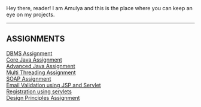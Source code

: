 <html>
  <head>
    <link rel="stylesheet" href="https://www.w3schools.com/w3css/4/w3.css">
    
    
   
  </head>
  <body>
  Hey there, reader! I am Amulya and this is the place where you can keep an eye on my projects.
  <hr>
    <div class="w3-container"> 
  <h2>ASSIGNMENTS</h2>
  <p><a href="https://github.com/amulya-pokala1/DBMS-Assignment">DBMS Assignment</a><br>
  <a href="https://github.com/amulya-pokala1/Telephone-Implementation-Core-Java-">Core Java Assignment</a><br>
  <a href="https://github.com/amulya-pokala1/License-Parser-Advanced-Java-">Advanced Java Assignment</a><br>
  <a href="https://github.com/amulya-pokala1/MultiThreading-Assignment">Multi Threading Assignment</a><br>
  <a href="https://github.com/amulya-pokala1/SOAP-WebService">SOAP Assignment</a><br>
  <a href="https://github.com/amulya-pokala1/Email-Validation-JSP-and-Servlet-">Email Validation using JSP and Servlet</a><br>
  <a href="https://github.com/amulya-pokala1/Registration-Servlet">Registration using servlets</a><br>
  <a href="https://github.com/amulya-pokala1/Design-Principles-Assignment">Design Principles Assignment</a><br>
  </p>
  
</div>
  


</body>
</html>
  
  
